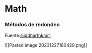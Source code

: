 # Math

### Métodos de redondeo
Fuente:[siiddharthkmr1](https://twitter.com/siddharthkmr1/status/1295188730215428096/photo/1)

![[Pasted image 20231227180429.png]]